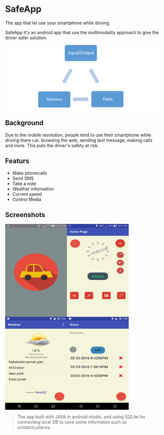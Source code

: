 # SafeApp

The app that let use your smartphone while driving.

SafeApp it's an android app that use the multimodality approach to give the driver safer solution.

<img src="images/mutimodalityTriangle.png" align="center">


## Background
Due to the mobile revolution, people tend to use their smartphone while driving there car,
browsing the web, sending text message, making calls and more.
This puts the driver's safety at risk.


## Featurs
- Make phonecalls
- Send SMS
- Take a note
- Weather information
- Current speed
- Control Media


## Screenshots

 <img src="images/screenshot1.jpg" align="left" height="300" width="200" >

 <img src="images/screenshot2.jpg" align="center" height="300" width="200" >
 
 <img src="images/weather.png" align="left" height="300" width="200" >
 
 <img src="images/note.png" align="center" height="300" width="200" >

 
> The app built with JAVA in android studio, and using SQLite for connecting local DB to save some informaton such as contacts,places. 

 
 
 
 
 
 
 